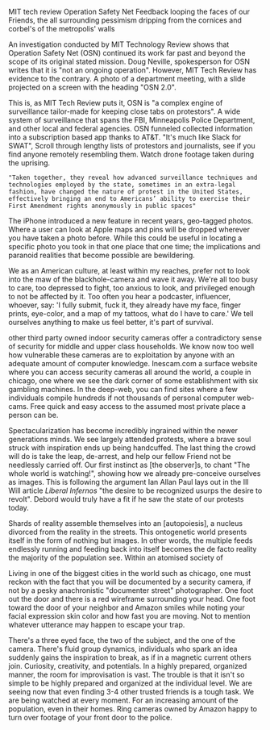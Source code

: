 MIT tech review Operation Safety Net  Feedback looping the faces of our Friends, the all surrounding pessimism dripping from the cornices and corbel's of the metropolis' walls

An investigation conducted by MIT Technology Review shows that Operation Safety Net (OSN) continued its work far past and beyond the scope of its original stated mission. Doug Neville, spokesperson for OSN writes that it is "not an ongoing operation". However, MIT Tech Review has evidence to the contrary. A photo of a department meeting, with a slide projected on a screen with the heading "OSN 2.0". 

This is, as MIT Tech Review puts it, OSN is "a complex engine of surveillance tailor-made for keeping close tabs on protestors". A wide system of surveillance that spans the FBI, Minneapolis Police Department, and other local and federal agencies. OSN funneled collected information into a subscription based app thanks to AT&T. "It's much like Slack for SWAT", Scroll through lengthy lists of protestors and journalists, see if you find anyone remotely resembling them. Watch drone footage taken during the uprising. 

	"Taken together, they reveal how advanced surveillance techniques and technologies employed by the state, sometimes in an extra-legal fashion, have changed the nature of protest in the United States, effectively bringing an end to Americans’ ability to exercise their First Amendment rights anonymously in public spaces"

The iPhone introduced a new feature in recent years, geo-tagged photos. Where a user can look at Apple maps and pins will be dropped wherever you have taken a photo before. While this could be useful in locating a specific photo you took in that one place that one time; the implications and paranoid realities that become possible are bewildering. 

We as an American culture, at least within my reaches, prefer not to look into the maw of the blackhole-camera and wave it away. We're all too busy to care, too depressed to fight, too anxious to look, and privileged enough to not be affected by it.  Too often you hear a podcaster, influencer, whoever, say: 'I fully submit, fuck it, they already have my face, finger prints, eye-color, and a map of my tattoos, what do I have to care.' We tell ourselves anything to make us feel better, it's part of survival. 

other third party owned indoor security cameras offer a contradictory sense of security for middle and upper class households. We know now too well how vulnerable these cameras are to exploitation by anyone with an adequate amount of computer knowledge. Inescam.com a surface website where you can access security cameras all around the world, a couple in chicago, one where we see the dark corner of some establishment with six gambling machines. In the deep-web, you can find sites where a few individuals compile hundreds if not thousands of personal computer web-cams. Free quick and easy access to the assumed most private place a person can be. 

Spectacularization has become incredibly ingrained within the newer generations minds. We see largely attended protests, where a brave soul struck with inspiration ends up being handcuffed. The last thing the crowd will do is take the leap, de-arrest, and help our fellow Friend not be needlessly carried off. Our first instinct as [the observer]s, to chant "The whole world is watching!", showing how we already pre-conceive ourselves as images. This is following the argument Ian Allan Paul lays out in the Ill Will article *Liberal Infernos* "the desire to be recognized usurps the desire to revolt". Debord would truly have a fit if he saw the state of our protests today.

Shards of reality assemble themselves into an [autopoiesis], a nucleus divorced from the reality in the streets. This ontogenetic world presents itself in the form of nothing but images. In other words, the multiple feeds endlessly running and feeding back into itself becomes the de facto reality the majority of the population see. Within an atomised society of 

Living in one of the biggest cities in the world such as chicago, one must reckon with the fact that you will be documented by a security camera, if not by a pesky anachronistic "documenter street" photographer. One foot out the door and there is a red wireframe surrounding your head. One foot toward the door of your neighbor and Amazon smiles while noting your facial expression skin color and how fast you are moving. Not to mention whatever utterance may happen to escape your trap. 

There's a three eyed face, the two of the subject, and the one of the camera. There's fluid group dynamics, individuals who spark an idea suddenly gains the inspiration to break, as if in a magnetic current others join. Curiosity, creativity, and potentials. In a highly prepared, organized manner, the room for improvisation is vast. The trouble is that it isn't so simple to be highly prepared and organized at the individual level. We are seeing now that even finding 3-4 other trusted friends is a tough task. We are being watched at every moment. For an increasing amount of the population, even in their homes. Ring cameras owned by Amazon happy to turn over footage of your front door to the police. 